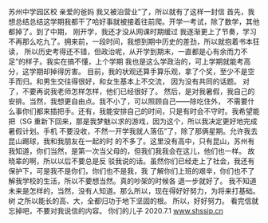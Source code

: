 苏州中学园区校
亲爱的爸妈
我又被泊营业”了，所以就有了这样一封信
首先，我想总结总结这学期我都干了哈好事就被接着往前爬。开学一考试，除了数学，其他都掉了。到了中期，
刚开学，我还才没从网课时期缓过
我逐渐更上了节奏，学习不再那么吃九了。拥来前，一段时间，我想到期中历史的差劲，所以就抱着书本狂读，
所以历史考得还不错，但政治呢，从开学到期末，一直都是心有余而力不足”的样子。我实在搞不懂，上个学期
我也是这么学政治的，可上学期就能考高分，这学期却掉得厉害。
目前，我的状观还算手算乐观，拿了个奖，至少不是空手而归。和男生交往得很好，和女生基本上不交流，
因为没有共同的话题。
对了，不要再说我老师怎样怎样，他们已经很好了。
然后，是对我暑假，我自己的安排。当然，我想更自由点。我不小了，可以照顾自己——除吃住外，
不需要什么事你们都来插把手。还有，我能安排自己的时间，只是有时会不守时。我希望能把（SG
重新下回来，那是我梦魅以求的游戏，因为这个，所以我决定更好地完成暑假计划。手机
不要没收，不然一开学我就人落伍”了，除了那俩星期。允许我去昆山踢球，我和我朋友在一起的时
的不多了。这里没有高中，只有昆山，苏州有
我知道，你们当然，是第一次当父母的，但我们我我会在这儿，他们也一样。
故晓辈的啊，所以以后不要总是反
驳我说的话。虽然你们已经走上了社会，我还有保护下，可是我不是你们，你们也不是我，我
了解你们上班的艰辛，你们也不了解我学校的生活，所以不要想当然。真的吵架的时候各
退一步就好了。
我不知道未来是怎样的，当然，没有人知道。那么所以，现在得好好努力，为将来打基础。树
之所以能长的高、大，全都归功于地下坚固的根。
所以，好好努力。
看完信就忘掉吧，不要对我说信的内容。
你们的儿子
2020.7.1
www.shssip.cn